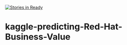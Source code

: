 [![Stories in Ready](https://badge.waffle.io/BhavyaLight/kaggle-predicting-Red-Hat-Business-Value.png?label=ready&title=Ready)](https://waffle.io/BhavyaLight/kaggle-predicting-Red-Hat-Business-Value)
# kaggle-predicting-Red-Hat-Business-Value